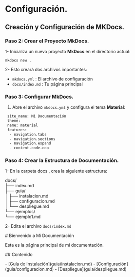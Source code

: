# Configuración.

## Creación y Configuración de MKDocs.

### Paso 2: Crear el Proyecto MkDocs.

1- Inicializa un nuevo proyecto **MkDocs** en el directorio actual:

`mkdocs new .`

2- Esto creará dos archivos importantes:

- `mkdocs.yml` : El archivo de configuración
- `docs/index.md` : Tu página principal

### Paso 3: Configurar MkDocs.

1. Abre el archivo `mkdocs.yml` y configura el tema **Material**:

```bash
 site_name: Mi Documentación
 theme:
 name: material
 features:
  - navigation.tabs
  - navigation.sections
  - navigation.expand
  - content.code.cop
 ```

### Paso 4: Crear la Estructura de Documentación.

1- En la carpeta docs , crea la siguiente estructura:

 docs/  
 ├── index.md  
 ├── guia/  
 │  ├── instalacion.md  
 │  ├── configuracion.md  
 │  └── despliegue.md  
 └── ejemplos/  
    └── ejemplo1.md

2- Edita el archivo `docs/index.md`  


 \# Bienvenido a Mi Documentación

 Esta es la página principal de mi documentación.

 \## Contenido

 \- \[Guía de Instalación](guia/instalacion.md)
 \- \[Configuración](guia/configuracion.md)
 \- \[Despliegue](guia/despliegue.md)